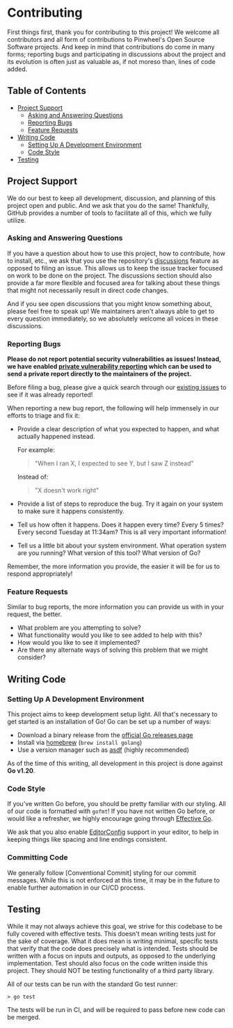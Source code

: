 # Contributing

First things first, thank you for contributing to this project! We welcome all
contributors and all form of contributions to Pinwheel's Open Source Software
projects. And keep in mind that contributions do come in many forms; reporting
bugs and participating in discussions about the project and its evolution is
often just as valuable as, if not moreso than, lines of code added.

## Table of Contents

* [Project Support](#project-support)
  * [Asking and Answering Questions](#asking-and-answering-questions)
  * [Reporting Bugs](#reporting-bugs)
  * [Feature Requests](#feature-requests)
* [Writing Code](#writing-code)
  * [Setting Up A Development Environment](#setting-up-a-development-environment)
  * [Code Style](#code-style)
* [Testing](#testing)


## Project Support

We do our best to keep all development, discussion, and planning of this project
open and public. And we ask that you do the same! Thankfully, GitHub provides a
number of tools to facilitate all of this, which we fully utilize.

### Asking and Answering Questions

If you have a question about how to use this project, how to contribute, how to
install, etc., we ask that you use the repository's [discussions] feature as
opposed to filing an issue. This allows us to keep the issue tracker focused on
work to be done on the project. The discussions section should also provide a
far more flexible and focused area for talking about these things that might not
necessarily result in direct code changes.

And if you see open discussions that you might know something about, please feel
free to speak up! We maintainers aren't always able to get to every question
immediately, so we absolutely welcome all voices in these discussions.

### Reporting Bugs

**Please do not report potential security vulnerabilities as issues! Instead,
we have enabled [private vulnerability reporting] which can be used to send a
private report directly to the maintainers of the project.**

Before filing a bug, please give a quick search through our [existing issues] to
see if it was already reported!

When reporting a new bug report, the following will help immensely in our
efforts to triage and fix it:

* Provide a clear description of what you expected to happen, and what actually
  happened instead.
  
  For example:
  > "When I ran X, I expected to see Y, but I saw Z instead"

  Instead of:
  > "X doesn't work right"

* Provide a list of steps to reproduce the bug. Try it again on your system to
  make sure it happens consistently.
* Tell us how often it happens. Does it happen every time? Every 5 times? Every
  second Tuesday at 11:34am? This is all very important information!
* Tell us a little bit about your system environment. What operation system are
  you running? What version of this tool? What version of Go?

Remember, the more information you provide, the easier it will be for us to
respond appropriately!

### Feature Requests

Similar to bug reports, the more information you can provide us with in your
request, the better.

* What problem are you attempting to solve?
* What functionality would you like to see added to help with this?
* How would you like to see it implemented?
* Are there any alternate ways of solving this problem that we might consider?

## Writing Code

### Setting Up A Development Environment

This project aims to keep development setup light. All that's necessary to get
started is an installation of Go! Go can be set up a number of ways:

* Download a binary release from the [official Go releases page]
* Install via [homebrew] (`brew install golang`)
* Use a version manager such as [asdf] (highly recommended)

As of the time of this writing, all development in this project is done against
**Go v1.20**.

### Code Style

If you've written Go before, you should be pretty familiar with our styling. All
of our code is formatted with `gofmt`! If you have not written Go before, or
would like a refresher, we highly encourage going through [Effective Go].

We ask that you also enable [EditorConfig] support in your editor, to help in
keeping things like spacing and line endings consistent.

### Committing Code

We generally follow [Conventional Commit] styling for our commit messages. While
this is not enforced at this time, it may be in the future to enable further
automation in our CI/CD process.

## Testing

While it may not always achieve this goal, we strive for this codebase to be
fully covered with effective tests. This doesn't mean writing tests just for the
sake of coverage. What it does mean is writing minimal, specific tests that
verify that the code does precisely what is intended. Tests should be written
with a focus on inputs and outputs, as opposed to the underlying implementation.
Test should also focus on the code written inside this project. They should NOT
be testing functionality of a third party library.

All of our tests can be run with the standard Go test runner:

```
> go test
```

The tests will be run in CI, and will be required to pass before new code can be
merged.


[asdf]: https://asdf-vm.com/
[discussions]: https://github.com/underdog-tech/dependabot-alert-bot/discussions
[EditorConfig]: https://editorconfig.org/
[Effective Go]: https://go.dev/doc/effective_go
[existing issues]: https://github.com/underdog-tech/dependabot-alert-bot/issues
[homebrew]: https://brew.sh/
[official Go releases page]: https://go.dev/dl/
[private vulnerability reporting]: https://docs.github.com/en/code-security/security-advisories/guidance-on-reporting-and-writing/privately-reporting-a-security-vulnerability#privately-reporting-a-security-vulnerability

